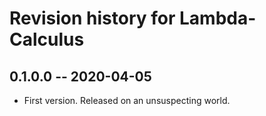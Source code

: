 # Revision history for Lambda-Calculus

## 0.1.0.0 -- 2020-04-05

* First version. Released on an unsuspecting world.
